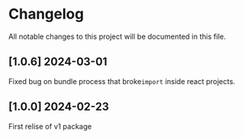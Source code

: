 # Changelog

All notable changes to this project will be documented in this file.

## [1.0.6] 2024-03-01

Fixed bug on bundle process that broke`import` inside react projects.

## [1.0.0] 2024-02-23

First relise of v1 package

